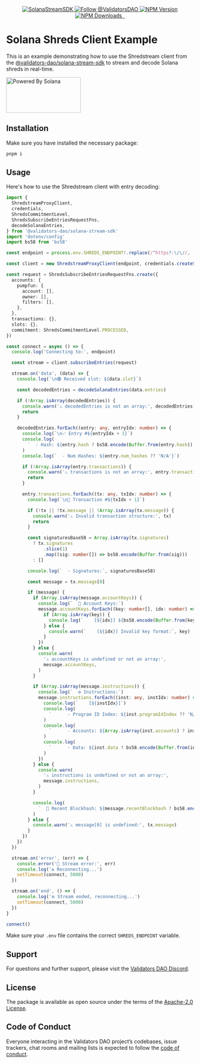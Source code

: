 <p align="center">
  <a href="https://slv.dev/" target="_blank">
    <img src="https://storage.validators.solutions/SolanaStreamSDK.jpg" alt="SolanaStreamSDK" />
  </a>
  <a href="https://twitter.com/intent/follow?screen_name=ValidatorsDAO" target="_blank">
    <img src="https://img.shields.io/twitter/follow/ValidatorsDAO.svg?label=Follow%20@ValidatorsDAO" alt="Follow @ValidatorsDAO" />
  </a>
  <a href="https://www.npmjs.com/package/@validators-dao/solana-stream-sdk">
    <img alt="NPM Version" src="https://img.shields.io/npm/v/@validators-dao/solana-stream-sdk?color=268bd2&label=version&logo=npm">
  </a>
  <a href="https://www.npmjs.com/package/@validators-dao/solana-stream-sdk">
    <img alt="NPM Downloads" src="https://img.shields.io/npm/dt/@validators-dao/solana-stream-sdk?color=cb4b16&label=npm%20downloads">
  </a>
  <a aria-label="License" href="https://github.com/ValidatorsDAO/solana-stream/blob/main/LICENSE.txt">
    <img alt="" src="https://badgen.net/badge/license/Apache/blue">
  </a>
  <a aria-label="Code of Conduct" href="https://github.com/ValidatorsDAO/solana-stream/blob/main/CODE_OF_CONDUCT.md">
    <img alt="" src="https://img.shields.io/badge/Contributor%20Covenant-2.1-4baaaa.svg">
  </a>
</p>

# Solana Shreds Client Example

This is an example demonstrating how to use the Shredstream client from the [@validators-dao/solana-stream-sdk](https://www.npmjs.com/package/@validators-dao/solana-stream-sdk) to stream and decode Solana shreds in real-time.

<a href="https://solana.com/">
  <img src="https://storage.slv.dev/PoweredBySolana.svg" alt="Powered By Solana" width="200px" height="95px">
</a>

## Installation

Make sure you have installed the necessary package:

```bash
pnpm i
```

## Usage

Here's how to use the Shredstream client with entry decoding:

```typescript
import {
  ShredstreamProxyClient,
  credentials,
  ShredsCommitmentLevel,
  ShredsSubscribeEntriesRequestFns,
  decodeSolanaEntries,
} from '@validators-dao/solana-stream-sdk'
import 'dotenv/config'
import bs58 from 'bs58'

const endpoint = process.env.SHREDS_ENDPOINT!.replace(/^https?:\/\//, '')

const client = new ShredstreamProxyClient(endpoint, credentials.createSsl())

const request = ShredsSubscribeEntriesRequestFns.create({
  accounts: {
    pumpfun: {
      account: [],
      owner: [],
      filters: [],
    },
  },
  transactions: {},
  slots: {},
  commitment: ShredsCommitmentLevel.PROCESSED,
})

const connect = async () => {
  console.log('Connecting to:', endpoint)

  const stream = client.subscribeEntries(request)

  stream.on('data', (data) => {
    console.log(`\n🟢 Received slot: ${data.slot}`)

    const decodedEntries = decodeSolanaEntries(data.entries)

    if (!Array.isArray(decodedEntries)) {
      console.warn('⚠️ decodedEntries is not an array:', decodedEntries)
      return
    }

    decodedEntries.forEach((entry: any, entryIdx: number) => {
      console.log(`\n✅ Entry #${entryIdx + 1}`)
      console.log(
        `  - Hash: ${entry.hash ? bs58.encode(Buffer.from(entry.hash)) : 'N/A'}`,
      )
      console.log(`  - Num Hashes: ${entry.num_hashes ?? 'N/A'}`)

      if (!Array.isArray(entry.transactions)) {
        console.warn('⚠️ transactions is not an array:', entry.transactions)
        return
      }

      entry.transactions.forEach((tx: any, txIdx: number) => {
        console.log(`\n📄 Transaction #${txIdx + 1}`)

        if (!tx || !tx.message || !Array.isArray(tx.message)) {
          console.warn('⚠️ Invalid transaction structure:', tx)
          return
        }

        const signaturesBase58 = Array.isArray(tx.signatures)
          ? tx.signatures
              .slice(1)
              .map((sig: number[]) => bs58.encode(Buffer.from(sig)))
          : []

        console.log(`  - Signatures:`, signaturesBase58)

        const message = tx.message[0]

        if (message) {
          if (Array.isArray(message.accountKeys)) {
            console.log(`  🔑 Account Keys:`)
            message.accountKeys.forEach((key: number[], idx: number) => {
              if (Array.isArray(key)) {
                console.log(`    [${idx}] ${bs58.encode(Buffer.from(key))}`)
              } else {
                console.warn(`    [${idx}] Invalid key format:`, key)
              }
            })
          } else {
            console.warn(
              '⚠️ accountKeys is undefined or not an array:',
              message.accountKeys,
            )
          }

          if (Array.isArray(message.instructions)) {
            console.log(`  ⚙️ Instructions:`)
            message.instructions.forEach((inst: any, instIdx: number) => {
              console.log(`    [${instIdx}]`)
              console.log(
                `      - Program ID Index: ${inst.programIdIndex ?? 'N/A'}`,
              )
              console.log(
                `      - Accounts: ${Array.isArray(inst.accounts) ? inst.accounts.join(', ') : 'N/A'}`,
              )
              console.log(
                `      - Data: ${inst.data ? bs58.encode(Buffer.from(inst.data)) : 'N/A'}`,
              )
            })
          } else {
            console.warn(
              '⚠️ instructions is undefined or not an array:',
              message.instructions,
            )
          }

          console.log(
            `  📌 Recent Blockhash: ${message.recentBlockhash ? bs58.encode(Buffer.from(message.recentBlockhash)) : 'N/A'}`,
          )
        } else {
          console.warn('⚠️ message[0] is undefined:', tx.message)
        }
      })
    })
  })

  stream.on('error', (err) => {
    console.error('🚨 Stream error:', err)
    console.log('♻️ Reconnecting...')
    setTimeout(connect, 5000)
  })

  stream.on('end', () => {
    console.log('🔚 Stream ended, reconnecting...')
    setTimeout(connect, 5000)
  })
}

connect()
```

Make sure your `.env` file contains the correct `SHREDS_ENDPOINT` variable.

## Support

For questions and further support, please visit the [Validators DAO Discord](https://discord.gg/C7ZQSrCkYR).

## License

The package is available as open source under the terms of the
[Apache-2.0 License](https://www.apache.org/licenses/LICENSE-2.0).

## Code of Conduct

Everyone interacting in the Validators DAO project’s codebases, issue trackers, chat rooms
and mailing lists is expected to follow the
[code of conduct](https://github.com/ValidatorsDAO/solana-stream/blob/main/CODE_OF_CONDUCT.md).
